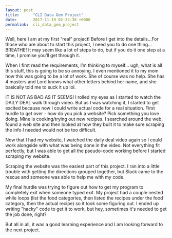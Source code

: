 ```yaml
---
layout: post
title:      "CLI Data Gem Project"
date:       2017-11-19 02:32:38 +0000
permalink:  cli_data_gem_project
---
```





Well, here I am at my first “real” project! Before I get into the details...For those who are about to start this project, I need you to do one thing…BREATHE! It may seem like a lot of steps to do, but if you do it one step at a time, I promise you’ll get through it.

 

When I first read the requirements, I’m thinking to myself… ugh, what is all this stuff, this is going to be so annoying. I even mentioned it to my mom how this was going to be a lot of work. She of course was no help. She has 4 masters and Lord knows what other letters behind her name, and she basically told me to suck it up lol.

 

IT IS NOT AS BAD AS IT SEEMS! I rolled my eyes as I started to watch the DAILY DEAL walk through video. But as I was watching it, I started to get excited because now I could write actual code for a real situation. First hurdle to get over - how do you pick a website? Pick something you love doing. Mine is cooking/trying out new recipes.  I searched around the web, found a web site and then looked at how they built it to make sure scraping the info I needed would not be too difficult.

 

Now that I had my website, I watched the daily deal video again so I could work alongside with what was being done in the video.  Not everything fit perfectly, but I was able to get all the pseudo-code working before I started scraping my website.

 

Scraping the website was the easiest part of this project. I ran into a little trouble with getting the directions grouped together, but Slack came to the rescue and someone was able to help me with my code.

 

My final hurdle was trying to figure out how to get my program to completely exit when someone typed exit.  My project had a couple nested while loops (list the food categories, then listed the recipes under the food category, then the actual recipe) so it took some figuring out. I ended up writing "hacky" code to get it to work, but hey, sometimes it's needed to get the job done, right?

But all in all, it was a good learning experience and I am looking forward to the next project.

 

 

